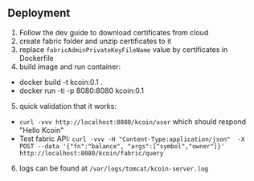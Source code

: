 ## Deployment

1. Follow the dev guide to download certificates from cloud
2. create fabric folder and unzip certificates to it
3. replace `fabricAdminPrivateKeyFileName` value by certificates in Dockerfile
4. build image and run container:
  - docker build -t kcoin:0.1 .
  - docker run -ti -p 8080:8080 kcoin:0.1
5. quick validation that it works:
  - `curl -vvv http://localhost:8080/kcoin/user` which should respond "Hello Kcoin"
  - Test fabric API: `curl -vvv -H "Content-Type:application/json"  -X POST --data '{"fn":"balance", "args":["symbol","owner"]}' http://localhost:8080/kcoin/fabric/query`
6. logs can be found at `/var/logs/tomcat/kcoin-server.log`